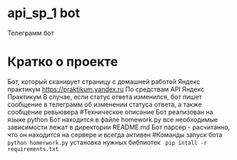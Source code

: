 # api_sp_1 bot
Телеграмм бот
# Кратко о проекте
Бот, который сканирует страницу с домашней работой Яндекс практикум
https://praktikum.yandex.ru
По средствам API Яндекс Практикум
В случае, если статус ответа изменился, бот пишет сообщение в телеграмм
об изменении статуса ответа, а также сообщение ревьювера
#Техническое описание
 Бот реализован на языке python
 Бот находится в файле homework.py
 все необходимые зависимости лежат в директории README.md
 Бот парсер - расчитанно, что он находится на сервере и всегда активен
#Команды
запуск бота
``` python homerwork.py```
установка нужных библиотек
``` pip intall -r requirements.txt```
